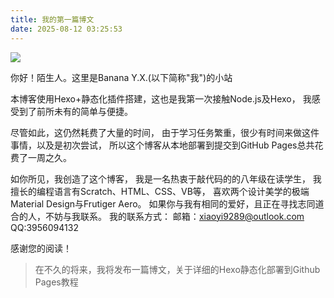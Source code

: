 ```yaml
---
title: 我的第一篇博文
date: 2025-08-12 03:25:53
---
```

![](https://img.cdn1.vip/i/6891ccaa59734_1754385578.webp)

你好！陌生人。这里是Banana Y.X.(以下简称"我")的小站

本博客使用Hexo+静态化插件搭建，这也是我第一次接触Node.js及Hexo，
我感受到了前所未有的简单与便捷。

尽管如此，这仍然耗费了大量的时间，
由于学习任务繁重，很少有时间来做这件事情，以及是初次尝试，
所以这个博客从本地部署到提交到GitHub Pages总共花费了一周之久。

如你所见，我创造了这个博客，
我是一名热衷于敲代码的的八年级在读学生，
我擅长的编程语言有Scratch、HTML、CSS、VB等，
喜欢两个设计美学的极端Material Design与Frutiger Aero。
如果你与我有相同的爱好，且正在寻找志同道合的人，不妨与我联系。
我的联系方式：
邮箱：xiaoyi9289@outlook.com
QQ:3956094132

感谢您的阅读！

>在不久的将来，我将发布一篇博文，关于详细的Hexo静态化部署到Github Pages教程